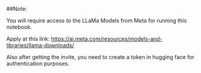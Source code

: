 ##Note:

You will require access to the LLaMa Models from Meta for running this notebook.

Apply at this link: https://ai.meta.com/resources/models-and-libraries/llama-downloads/

Also after getting the invite, you need to create a token in hugging face for authentication purposes.

